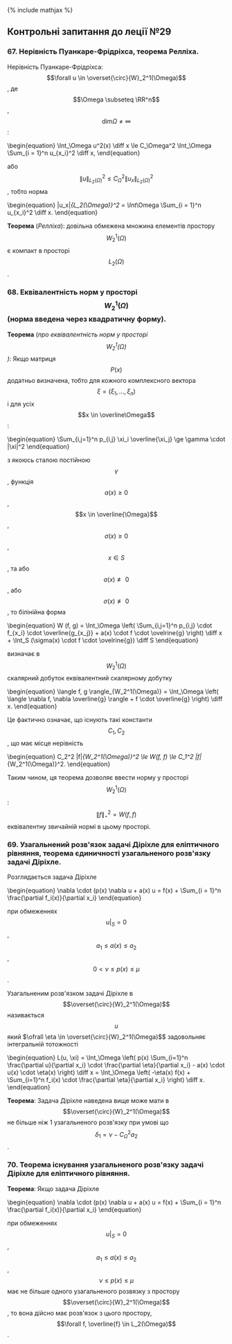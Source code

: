 <!--DEBUG-->

{% include mathjax %}

## Контрольні запитання до леції №29

### 67. Нерівність Пуанкаре-Фрідріхса, теорема Релліха.

Нерівність Пуанкаре-Фрідріхса: $$\forall u \in \overset{\circ}{W}_2^1(\Omega)$$, де $$\Omega \subseteq \RR^n$$, $$\text{dim} \Omega \ne \infty$$:

\begin{equation}
	\Int_\Omega u^2(x) \diff x \le C_\Omega^2 \Int_\Omega \Sum_{i = 1}^n u_{x_i}^2 \diff x,
\end{equation}

або $$\|u\|_{L_2(\Omega)}^2 \le C_\Omega^2 \|u_x\|_{L_2(\Omega)}^2$$, тобто норма

\begin{equation}
	\|u_x\|_{L_2(\Omega)}^2 = \Int_\Omega \Sum_{i = 1}^n u_{x_i}^2 \diff x.
\end{equation}

**Теорема** (_Релліха_): довільна обмежена множина елементів простору $$W_2^1(\Omega)$$ є компакт в просторі $$L_2(\Omega)$$.

### 68. Еквівалентність норм у просторі $$W_2^1(\Omega)$$ (норма введена через квадратичну форму).

**Теорема** (_про еквівалентність норм у просторі $$W_2^1(\Omega)$$)_: Якщо матриця $$P(x)$$ додатньо визначена, тобто для кожного комплексного вектора $$\xi = (\xi_1, \ldots, \xi_n)$$ і для усіх $$x \in \overline\Omega$$:

\begin{equation}
	\Sum_{i,j=1}^n p_{i,j} \xi_i \overline{\xi_j} \ge \gamma \cdot \|\xi\|^2
\end{equation}

з якоюсь сталою постійною $$\gamma$$, функція $$a(x) \ge 0$$, $$x \in \overline{\Omega}$$, $$\sigma(x) \ge 0$$, $$x \in S$$, та або $$a(x) \not\equiv 0$$, або $$\sigma(x)\not\equiv 0$$, то білінійна форма

\begin{equation}
	W (f, g) = \Int_\Omega \left( \Sum_{i,j=1}^n p_{i,j} \cdot f_{x_i} \cdot \overline{g_{x_j}} + a(x) \cdot f \cdot \ovelrine{g} \right) \diff x + \Int_S (\sigma(x) \cdot f \cdot \ovelrine{g}) \diff S
\end{equation}

визначає в $$W_2^1(\Omega)$$ скалярний добуток еквівалентний скалярному добутку 

\begin{equation}
	\langle f, g \rangle_{W_2^1(\Omega)} = \Int_\Omega \left( \langle \nabla f, \nabla \overline{g} \rangle + f \cdot \overline{g} \right) \diff x.
\end{equation}

Це фактично означає, що існують такі константи $$C_1, C_2$$, що має місце нерівність

\begin{equation}
	C_2^2 \|f\|_{W_2^1(\Omega)}^2 \le W(f, f) \le C_1^2 \|f\|_{W_2^1(\Omega)}^2.
\end{equation}

Таким чином, ця теорема дозволяє ввести норму у просторі $$W_2^1(\Omega)$$: $$\|f\|_\star^2 = W(f, f)$$ еквівалентну звичайній нормі в цьому просторі.

### 69. Узагальнений розв'язок задачі Діріхле для еліптичного рівняння, теорема єдиничності узагальненого розв'язку задачі Діріхле.

Розглядається задача Діріхле

\begin{equation}
	\nabla \cdot (p(x) \nabla u + a(x) u = f(x) + \Sum_{i = 1}^n \frac{\partial f_i(x)}{\partial x_i}
\end{equation}

при обмеженнях $$u\vert_S = 0$$, $$a_1 \le a(x) \le a_2$$, $$0 < \nu \le p(x) \le \mu$$.

Узагальненим розв'язком задачі Діріхле в $$\overset{\circ}{W}_2^1(\Omega)$$ називається $$u$$ який $\ofrall \eta \in \overset{\circ}{W}_2^1(\Omega)$$ задовольняє інтегральній тотожності

\begin{equation}
	L(u, \xi) = \Int_\Omega \left( p(x) \Sum_{i=1}^n \frac{\partial u}{\partial x_i} \cdot \frac{\partial \eta}{\partial x_i} - a(x) \cdot u(x) \cdot \eta(x) \right) \diff x = \Int_\Omega \left( -\eta(x) f(x) + \Sum_{i=1}^n f_i(x) \cdot \frac{\partial \eta}{\partial x_i} \right) \diff x.
\end{equation}

**Теорема**: Задача Діріхле наведена вище може мати в $$\overset{\circ}{W}_2^1(\Omega)$$ не більше ніж 1 узагальненого розв'язку при умові що $$\delta_1 = \nu - C_\Omega^2 a_2$$.

### 70. Теорема існування узагальненого розв'язку задачі Діріхле для еліптичного рівняння. 

**Теорема**: Якщо задача Діріхле 

\begin{equation}
	\nabla \cdot (p(x) \nabla u + a(x) u = f(x) + \Sum_{i = 1}^n \frac{\partial f_i(x)}{\partial x_i}
\end{equation}

при обмеженнях $$u\vert_S = 0$$, $$a_1 \le a(x) \le a_2$$, $$\nu \le p(x) \le \mu$$ має не більше одного узагальненого розвязку з простору $$\overset{\circ}{W}_2^1(\Omega)$$, то вона дійсно має розв'язок з цього простору, $$\forall f, \overline{f} \in L_2(\Omega)$$.

